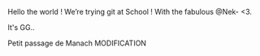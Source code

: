 Hello the world !
We’re trying git at School !
With the fabulous @Nek-  <3.

It's GG..

Petit passage de Manach MODIFICATION 